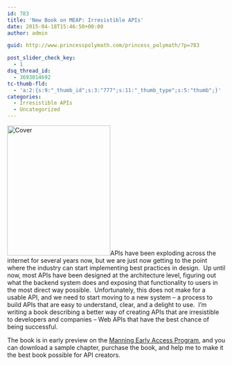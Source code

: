 ```yaml
---
id: 783
title: 'New Book on MEAP: Irresistible APIs'
date: 2015-04-18T15:46:50+00:00
author: admin

guid: http://www.princesspolymath.com/princess_polymath/?p=783

post_slider_check_key:
  - 1
dsq_thread_id:
  - 3693014692
tc-thumb-fld:
  - 'a:2:{s:9:"_thumb_id";s:3:"777";s:11:"_thumb_type";s:5:"thumb";}'
categories:
  - Irresistible APIs
  - Uncategorized
---
```

<img class=" size-medium wp-image-777 alignleft" src="http://www.princesspolymath.com/princess_polymath/wp-content/uploads/2015/02/Cover-238x300.jpg" alt="Cover" width="238" height="300" srcset="http://www.princesspolymath.com/princess_polymath/wp-content/uploads/2015/02/Cover-238x300.jpg 238w, http://www.princesspolymath.com/princess_polymath/wp-content/uploads/2015/02/Cover-814x1024.jpg 814w" sizes="(max-width: 238px) 100vw, 238px" />APIs have been exploding across the internet for several years now, but we are just now getting to the point where the industry can start implementing best practices in design.  Up until now, most APIs have been designed at the architecture level, figuring out what the backend system does and exposing that functionality to users in the most direct way possible.  Unfortunately, this does not make for a usable API, and we need to start moving to a new system &#8211; a process to build APIs that are easy to understand, clear, and a delight to use.  I&#8217;m writing a book describing a better way of creating APIs that are irresistible to developers and companies &#8211; Web APIs that have the best chance of being successful.

The book is in early preview on the [Manning Early Access Program](http://www.manning.com/hunter/), and you can download a sample chapter, purchase the book, and help me to make it the best book possible for API creators.

&nbsp;